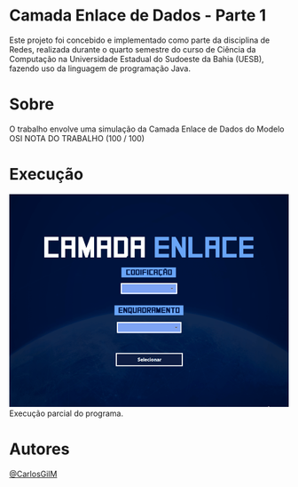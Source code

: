 # Camada Enlace de Dados - Parte 1
 Este projeto foi concebido e implementado como parte da disciplina de Redes, realizada durante o quarto semestre do curso de Ciência da Computação na Universidade Estadual do Sudoeste da Bahia (UESB), fazendo uso da linguagem de programação Java.

# Sobre
O trabalho envolve uma simulação da Camada Enlace de Dados do Modelo OSI
NOTA DO TRABALHO (100 / 100)

 # Execução
<img src="assets/execucaoEnlace1.gif">
Execução parcial do programa.

# Autores
[@CarlosGilM](https://github.com/CarlosGilM)
